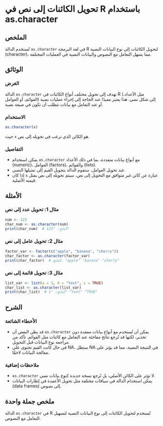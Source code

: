 <!--
Meta Description: # تحويل الكائنات إلى نص في R باستخدام as.character ## الملخص تُستخدم الدالة `as.character` في لغة البرمجة R لتحويل الكائنات إلى نوع البيانات النصية (c...
Meta Keywords: إلى, character, تحويل, الدالة, البيانات
-->

# تحويل الكائنات إلى نص في R باستخدام as.character

## الملخص
تُستخدم الدالة `as.character` في لغة البرمجة R لتحويل الكائنات إلى نوع البيانات النصية (character)، مما يسهل التعامل مع النصوص والبيانات النصية في العمليات المختلفة.

## الوثائق
### الغرض
الدالة `as.character` تهدف إلى تحويل مختلف أنواع الكائنات في R (مثل الأعداد، القوائم، أو العوامل) إلى شكل نصي. هذا يعتبر مفيدًا عند الحاجة إلى إجراء عمليات نصية أو عند التعامل مع بيانات تتطلب أن تكون في صيغة نصية.

### الاستخدام
```R
as.character(x)
```
حيث `x` هو الكائن الذي ترغب في تحويله إلى نص.

### التفاصيل
- يمكن استخدام `as.character` مع أنواع بيانات متعددة، بما في ذلك الأعداد (numeric)، العوامل (factors)، والقوائم (lists).
- عند تحويل العوامل، ستقوم الدالة بتحويل القيم إلى تمثيلها النصي.
- إذا كان `x` عبارة عن كائن غير متوافق مع التحويل إلى نص، سيتم تحويله إلى نص يمثل قيمته الأصلية.

## الأمثلة
### مثال 1: تحويل عدد إلى نص
```R
num <- 123
char_num <- as.character(num)
print(char_num)  # الناتج: "123"
```

### مثال 2: تحويل عامل إلى نص
```R
factor_var <- factor(c("apple", "banana", "cherry"))
char_factor <- as.character(factor_var)
print(char_factor)  # الناتج: "apple" "banana" "cherry"
```

### مثال 3: تحويل قائمة إلى نص
```R
list_var <- list(a = 1, b = "text", c = TRUE)
char_list <- as.character(list_var)
print(char_list)  # الناتج: "1" "text" "TRUE"
```

## الشرح
### الأخطاء الشائعة
- قد يظن البعض أن `as.character` يمكن أن تُستخدم مع أنواع بيانات معقدة دون تحذير، لكنها قد تُرجع نتائج مفاجئة عند التعامل مع كائنات مثل القوائم. تأكد من مراجعة نوع البيانات قبل التحويل.
- في حال كانت القيم تحتوي على NA، ستظل NA في النتيجة النصية، مما قد يؤثر على معالجة البيانات لاحقًا.

### ملاحظات إضافية
- `as.character` لا تؤثر على الكائن الأصلي، بل تُرجع نسخة جديدة كنوع بيانات نصي.
- يمكن استخدام الدالة في سياقات مختلفة مثل تحويل الأعمدة في إطارات البيانات (data frames) إلى نصوص.

## ملخص جملة واحدة
الدالة `as.character` في R تُستخدم لتحويل الكائنات إلى نوع البيانات النصية لتسهيل التعامل مع النصوص.